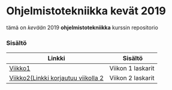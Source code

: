 # Ohjelmistotekniikka kevät 2019

tämä on *kevään* 2019 **ohjelmistotekniikka** kurssin repositorio

### Sisältö

Linkki | Sisältö
-------|--------
[Viikko1](http://github.com/kordaniel/ot-harjoitustyo/tree/master/laskarit/viikko1)|Viikon 1 laskarit
[Viikko2(Linkki korjautuu viikolla 2](http://github.com/kordaniel/ot-harjoitustyo)|Viikon 2 laskarit
